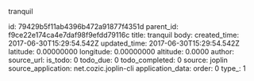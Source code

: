 tranquil



id: 79429b5f11ab4396b472a91877f4351d
parent_id: f9ce22e174ca4e7daf98f9efdd79116c
title: tranquil
body: 
created_time: 2017-06-30T15:29:54.542Z
updated_time: 2017-06-30T15:29:54.542Z
latitude: 0.00000000
longitude: 0.00000000
altitude: 0.0000
author: 
source_url: 
is_todo: 0
todo_due: 0
todo_completed: 0
source: joplin
source_application: net.cozic.joplin-cli
application_data: 
order: 0
type_: 1